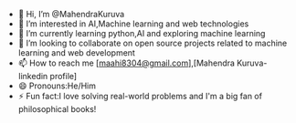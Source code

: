 - 👋 Hi, I’m @MahendraKuruva
- 👀 I’m interested in AI,Machine learning and web technologies
- 🌱 I’m currently learning python,AI and exploring machine learning
- 💞️ I’m looking to collaborate on open source projects related to machine learning and web development
- 📫 How to reach me [maahi8304@gmail.com],[Mahendra Kuruva-linkedin profile]
- 😄 Pronouns:He/Him
- ⚡ Fun fact:I love solving real-world problems and I'm a big fan of philosophical books!

<!---
MahendraKuruva/MahendraKuruva is a ✨ special ✨ repository because its `README.md` (this file) appears on your GitHub profile.
You can click the Preview link to take a look at your changes.
--->
